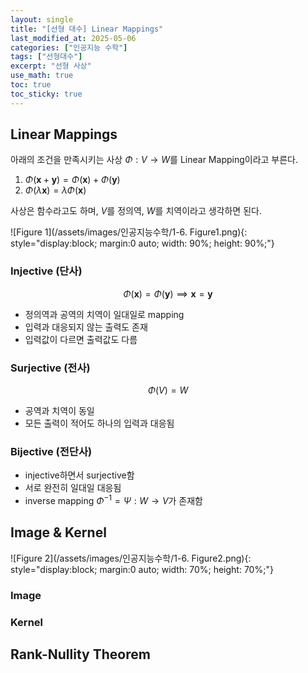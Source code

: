 ```yaml
---
layout: single
title: "[선형 대수] Linear Mappings"
last_modified_at: 2025-05-06
categories: ["인공지능 수학"]
tags: ["선형대수"]
excerpt: "선형 사상"
use_math: true
toc: true
toc_sticky: true
---
```


## Linear Mappings

아래의 조건을 만족시키는 사상 $\Phi : V → W$를 Linear Mapping이라고 부른다.

1. $\Phi(\mathbf{x}+\mathbf{y})=\Phi(\mathbf{x})+\Phi(\mathbf{y})$
2. $\Phi (\lambda \mathbf{x})=\lambda \Phi (\mathbf{x})$

사상은 함수라고도 하며, $V$를 정의역, $W$를 치역이라고 생각하면 된다.

![Figure 1](/assets/images/인공지능수학/1-6. Figure1.png){: style="display:block; margin:0 auto; width: 90%; height: 90%;"}

### Injective (단사)

$$
\Phi (\mathbf{x})=\Phi (\mathbf{y})\implies\mathbf{x}=\mathbf{y}
$$
- 정의역과 공역의 치역이 일대일로 mapping
- 입력과 대응되지 않는 출력도 존재
- 입력값이 다르면 출력값도 다름
### Surjective (전사)

$$
\Phi (V)=W
$$
- 공역과 치역이 동일
- 모든 출력이 적어도 하나의 입력과 대응됨
### Bijective (전단사)

- injective하면서 surjective함
- 서로 완전히 일대일 대응됨
- inverse mapping $\Phi^{-1}=\Psi:W\to V$가 존재함

## 

## Image & Kernel

![Figure 2](/assets/images/인공지능수학/1-6. Figure2.png){: style="display:block; margin:0 auto; width: 70%; height: 70%;"}

### Image

### Kernel

## Rank-Nullity Theorem


